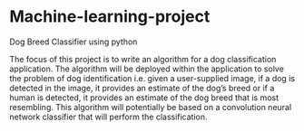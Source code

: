 # Machine-learning-project
Dog Breed Classifier using python


The focus of this project is to write an algorithm for a dog classification application.
The algorithm will be deployed within the application to solve the problem of dog
identification i.e. given a user-supplied image, if a dog is detected in the image, it
provides an estimate of the dog’s breed or if a human is detected, it provides an
estimate of the dog breed that is most resembling. This algorithm will potentially
be based on a convolution neural network classifier that will perform the classification.
